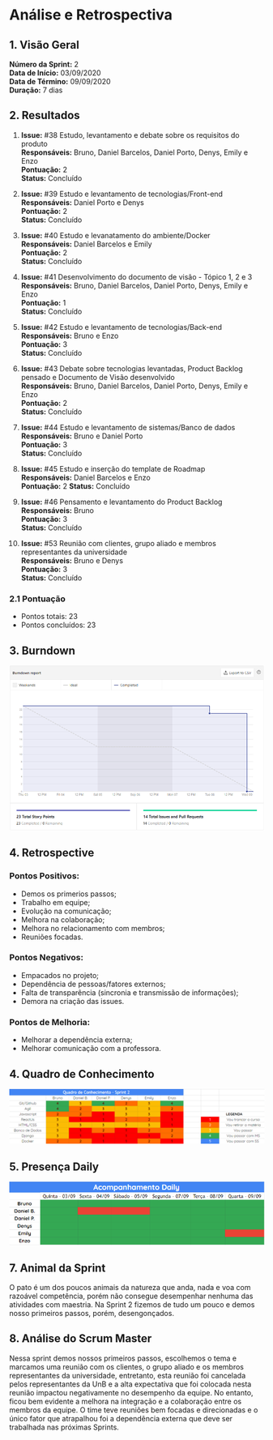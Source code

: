 # Análise e Retrospectiva

## 1. Visão Geral
**Número da Sprint:** 2<br>
**Data de Início:** 03/09/2020<br>
**Data de Término:** 09/09/2020<br>
**Duração:** 7 dias<br>

## 2. Resultados

1. **Issue:** #38 Estudo, levantamento e debate sobre os requisitos do produto<br>
**Responsáveis:** Bruno, Daniel Barcelos, Daniel Porto, Denys, Emily e Enzo<br>
**Pontuação:** 2<br>
**Status:** Concluído<br>

2. **Issue:** #39 Estudo e levantamento de tecnologias/Front-end<br>
**Responsáveis:** Daniel Porto e Denys<br>
**Pontuação:** 2<br>
**Status:** Concluído<br>

3. **Issue:** #40 Estudo e levanatamento do ambiente/Docker<br>
**Responsáveis:** Daniel Barcelos e Emily<br>
**Pontuação:** 2<br>
**Status:** Concluído<br>

4. **Issue:** #41 Desenvolvimento do documento de visão - Tópico 1, 2 e 3<br>
**Responsáveis:** Bruno, Daniel Barcelos, Daniel Porto, Denys, Emily e Enzo<br>
**Pontuação:** 1<br>
**Status:** Concluído<br>

5. **Issue:** #42 Estudo e levantamento de tecnologias/Back-end<br>
**Responsáveis:** Bruno e Enzo<br>
**Pontuação:** 3<br>
**Status:** Concluído<br>

6. **Issue:** #43 Debate sobre tecnologias levantadas, Product Backlog pensado e Documento de Visão desenvolvido<br>
**Responsáveis:** Bruno, Daniel Barcelos, Daniel Porto, Denys, Emily e Enzo<br>
**Pontuação:** 2<br>
**Status:** Concluído<br>

7. **Issue:** #44 Estudo e levantamento de sistemas/Banco de dados<br>
**Responsáveis:** Bruno e Daniel Porto<br>
**Pontuação:** 3<br>
**Status:** Concluído<br>

8. **Issue:** #45 Estudo e inserção do template de Roadmap<br>
**Responsáveis:** Daniel Barcelos e Enzo<br>
**Pontuação:** 2
**Status:** Concluído<br>

9. **Issue:** #46 Pensamento e levantamento do Product Backlog<br>
**Responsáveis:** Bruno<br>
**Pontuação:** 3<br>
**Status:** Concluído<br>

10. **Issue:** #53 Reunião com clientes, grupo aliado e membros representantes da universidade<br>
**Responsáveis:** Bruno e Denys<br>
**Pontuação:** 3<br>
**Status:** Concluído<br>

### 2.1 Pontuação 
- Pontos totais: 23
- Pontos concluídos: 23


## 3. Burndown

![Burndown](../../Imagens/Sprints/Burndown_S2.png)

## 4. Retrospective
### Pontos Positivos:
- Demos os primerios passos;
- Trabalho em equipe;
- Evolução na comunicação;
- Melhora na colaboração;
- Melhora no relacionamento com membros;
- Reuniões focadas.

### Pontos Negativos:
- Empacados no projeto;
- Dependência de pessoas/fatores externos;
- Falta de transparência (sincronia e transmissão de informações);
- Demora na criação das issues.

### Pontos de Melhoria:
- Melhorar a dependência externa;
- Melhorar comunicação com a professora.

## 4. Quadro de Conhecimento

![Quadro de Conhecimentos](../../Imagens/Sprints/Quadro_conhecimento_S2.png)

## 5. Presença  Daily 

![Presença](../../Imagens/Sprints/Daily_Sprint2.png)

## 7. Animal da Sprint
O pato é um dos poucos animais da natureza que anda, nada e voa com razoável competência, porém não consegue desempenhar nenhuma das atividades com maestria. Na Sprint 2 fizemos de tudo um pouco e demos nosso primeiros passos, porém, desengonçados.


## 8. Análise do Scrum Master
Nessa sprint demos nossos primeiros passos, escolhemos o tema e marcamos uma reunião com os clientes, o grupo aliado e os membros representantes da universidade, entretanto, esta reunião  foi cancelada pelos representantes da UnB e a alta expectativa que foi colocada nesta reunião impactou negativamente no desempenho da equipe. No entanto, ficou bem evidente a melhora na integração e a colaboração entre os membros da equipe. O time teve reuniões bem focadas e direcionadas e o único fator que atrapalhou foi a dependência externa que deve ser trabalhada nas próximas Sprints. 


